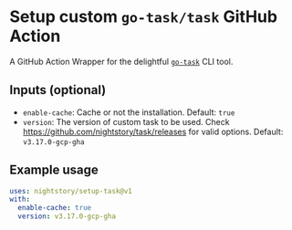 # Setup custom `go-task/task` GitHub Action

A GitHub Action Wrapper for the delightful [`go-task`](https://github.com/go-task/task) CLI tool.

## Inputs (optional)
* `enable-cache`:
  Cache or not the installation. Default: `true`
* `version`:
  The version of custom task to be used. Check <https://github.com/nightstory/task/releases> for valid options.
  Default: `v3.17.0-gcp-gha`

## Example usage
```yaml
uses: nightstory/setup-task@v1
with:
  enable-cache: true
  version: v3.17.0-gcp-gha
```